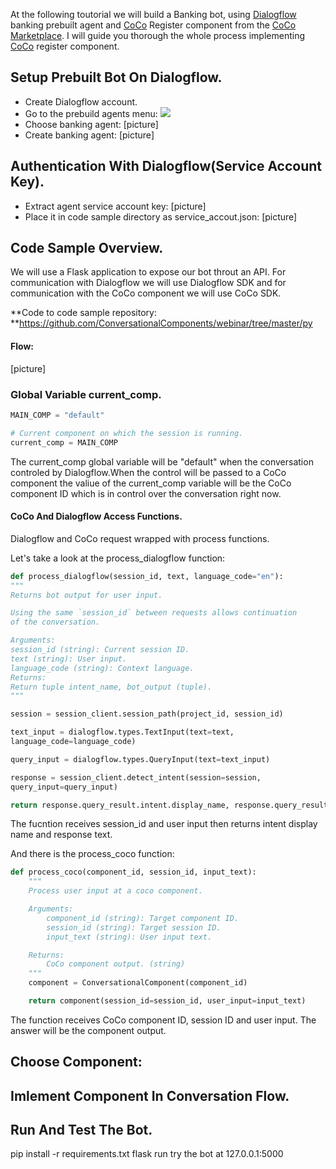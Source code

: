 At the following toutorial we will build a Banking bot, using [Dialogflow](https://dialogflow.cloud.google.com/ "Dialogflow")
banking prebuilt agent and [CoCo](http://conversationalcomponents.com/ "CoCo") Register component from the [CoCo Marketplace](https://marketplace.conversationalcomponents.com/ "CoCo Marketplace").
I will guide you thorough the whole process implementing [CoCo](http://conversationalcomponents.com/ "CoCo") register component.


## Setup Prebuilt Bot On Dialogflow.
* Create Dialogflow account.
* Go to the prebuild agents menu:
![](/screenshots/use_a_component_with_dialogflow_external/1_choose_prebuilt_agents.png)
* Choose banking agent: [picture]
* Create banking agent: [picture]


## Authentication With Dialogflow(Service Account Key).
* Extract agent service account key: [picture]
* Place it in code sample directory as service_accout.json: [picture]

## Code Sample Overview.
We will use a Flask application to expose our bot throut an API. For communication
with Dialogflow we will use Dialogflow SDK and for communication with the CoCo component we will use CoCo SDK.

**Code to code sample repository:
**https://github.com/ConversationalComponents/webinar/tree/master/py


#### Flow:
 [picture]
### Global Variable current_comp.
```python
MAIN_COMP = "default"

# Current component on which the session is running.
current_comp = MAIN_COMP
```
The current_comp global variable will be "default" when the
conversation controled by Dialogflow.When the control will be passed to
a CoCo component the valiue of the current_comp variable will be the
CoCo component ID which is in control over the conversation right now.


#### CoCo And Dialogflow Access Functions.
Dialogflow and CoCo request wrapped with process functions.

Let's take a look at the process_dialogflow function:

```python
def process_dialogflow(session_id, text, language_code="en"):
"""
Returns bot output for user input.

Using the same `session_id` between requests allows continuation
of the conversation.

Arguments:
session_id (string): Current session ID.
text (string): User input.
language_code (string): Context language.
Returns:
Return tuple intent_name, bot_output (tuple).
"""

session = session_client.session_path(project_id, session_id)

text_input = dialogflow.types.TextInput(text=text,
language_code=language_code)

query_input = dialogflow.types.QueryInput(text=text_input)

response = session_client.detect_intent(session=session,
query_input=query_input)

return response.query_result.intent.display_name, response.query_result.fulfillment_text
```
The fucntion receives session_id and user input then returns intent display name
and response text.

And there is the process_coco function:
```python
def process_coco(component_id, session_id, input_text):
    """
    Process user input at a coco component.

    Arguments:
        component_id (string): Target component ID.
        session_id (string): Target session ID.
        input_text (string): User input text.

    Returns:
        CoCo component output. (string)
    """
    component = ConversationalComponent(component_id)

    return component(session_id=session_id, user_input=input_text)
```

The function receives CoCo component ID, session ID and user input.
The answer will be the component output.


## Choose Component:
## Imlement Component In Conversation Flow.

## Run And Test The Bot.
pip install -r requirements.txt
flask run
try the bot at 127.0.0.1:5000